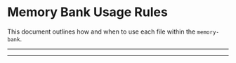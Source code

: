 # Memory Bank Usage Rules

This document outlines how and when to use each file within the `memory-bank`.

---

---
